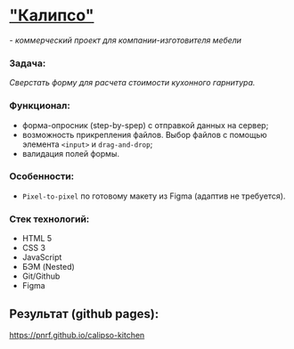 # ["Калипсо"](https://calipso-st.ru)

*- коммерческий проект для компании-изготовителя мебели*

### Задача:
*Сверстать форму для расчета стоимости кухонного гарнитура.*

### Функционал:
* форма-опросник (step-by-spep) с отправкой данных на сервер;
* возможность прикрепления файлов. Выбор файлов с помощью элемента `<input>` и `drag-and-drop`;
* валидация полей формы.

### Особенности:
* `Pixel-to-pixel` по готовому макету из Figma (адаптив не требуется).

### Стек технологий:
* HTML 5
* CSS 3
* JavaScript
* БЭМ (Nested)
* Git/Github
* Figma

## Результат (github pages):
https://pnrf.github.io/calipso-kitchen

